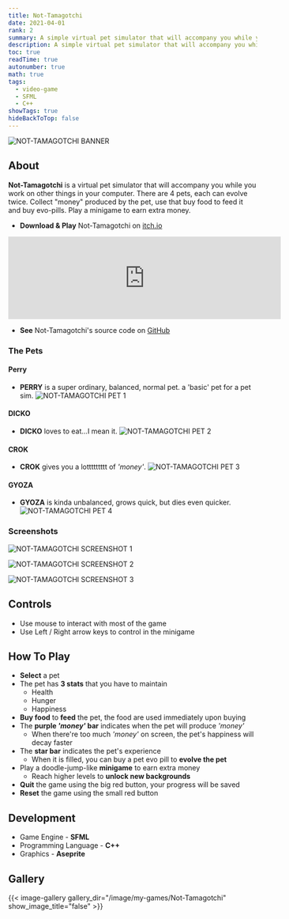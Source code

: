 ```yaml
---
title: Not-Tamagotchi
date: 2021-04-01
rank: 2
summary: A simple virtual pet simulator that will accompany you while you work on other things in your computer.
description: A simple virtual pet simulator that will accompany you while you work on other things in your computer.
toc: true
readTime: true
autonumber: true
math: true
tags:
  - video-game
  - SFML
  - C++
showTags: true
hideBackToTop: false
---
```


![NOT-TAMAGOTCHI BANNER](</image/my-games/Not-Tamagotchi/NOT-TAMAGOTCHI BANNER.png>)



## About

**Not-Tamagotchi** is a virtual pet simulator that will accompany you while you work on other things in your computer. There are 4 pets, each can evolve twice. Collect "money" produced by the pet, use that buy food to feed it and buy evo-pills. Play a minigame to earn extra money. 

* **Download & Play** Not-Tamagotchi on [itch.io](https://iambaangkok.itch.io/not-tamagotchi)
<iframe frameborder="0" src="https://itch.io/embed/962922?linkback=true" width="552" height="167"><a href="https://iambaangkok.itch.io/not-tamagotchi">Not-Tamagotchi by iambaangkok</a></iframe>


* **See** Not-Tamagotchi's source code on [GitHub](https://github.com/iambaangkok/Not-Tamagotchi-a-CPE102-project)

### The Pets
#### Perry
* **PERRY** is a super ordinary, balanced, normal pet. a 'basic' pet for a pet sim.
![NOT-TAMAGOTCHI PET 1](</image/my-games/Not-Tamagotchi/NOT-TAMAGOTCHI PET 1.png>)

#### DICKO
* **DICKO** loves to eat...I mean it.
![NOT-TAMAGOTCHI PET 2](</image/my-games/Not-Tamagotchi/NOT-TAMAGOTCHI PET 2.png>)

#### CROK
* **CROK** gives you a lottttttttt of *'money'*.
![NOT-TAMAGOTCHI PET 3](</image/my-games/Not-Tamagotchi/NOT-TAMAGOTCHI PET 3.png>)

#### GYOZA
* **GYOZA** is kinda unbalanced, grows quick, but dies even quicker.
![NOT-TAMAGOTCHI PET 4](</image/my-games/Not-Tamagotchi/NOT-TAMAGOTCHI PET 4.png>)

### Screenshots
![NOT-TAMAGOTCHI SCREENSHOT 1](</image/my-games/Not-Tamagotchi/NOT-TAMAGOTCHI SCREENSHOT 1.png>)

![NOT-TAMAGOTCHI SCREENSHOT 2](</image/my-games/Not-Tamagotchi/NOT-TAMAGOTCHI SCREENSHOT 2.png>)

![NOT-TAMAGOTCHI SCREENSHOT 3](</image/my-games/Not-Tamagotchi/NOT-TAMAGOTCHI SCREENSHOT 3.png>)

## Controls

* Use mouse to interact with most of the game
* Use Left / Right arrow keys to control in the minigame

## How To Play

* **Select** a pet
* The pet has **3 stats** that you have to maintain
  * Health
  * Hunger
  * Happiness
* **Buy food** to **feed** the pet, the food are used immediately upon buying
* The **purple *'money'* bar** indicates when the pet will produce *'money'*
  * When there're too much *'money'* on screen, the pet's happiness will decay faster
* The **star bar** indicates the pet's experience
  * When it is filled, you can buy a pet evo pill to **evolve the pet**
* Play a doodle-jump-like **minigame** to earn extra money
  * Reach higher levels to **unlock new backgrounds**
* **Quit** the game using the big red button, your progress will be saved
* **Reset** the game using the small red button

## Development

* Game Engine - **SFML**
* Programming Language - **C++**
* Graphics - **Aseprite**

## Gallery
{{< image-gallery gallery_dir="/image/my-games/Not-Tamagotchi" show_image_title="false" >}}
